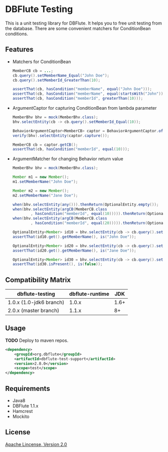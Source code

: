 DBFlute Testing
===============

This is a unit testing library for DBFlute.
It helps you to free unit testing from the database.
There are some convenient matchers for ConditionBean conditions.

Features
--------

- Matchers for ConditionBean
	```java
	MemberCB cb = ...;
	cb.query().setMemberName_Equal("John Doe");
	cb.query().setMemberId_GreaterThan(10);
	
	assertThat(cb, hasCondition("memberName", equal("John Doe")));
	assertThat(cb, hasCondition("memberName", equal(startsWith("John"))));
	assertThat(cb, hasCondition("memberId", greaterThan(10)));
	```
- ArgumentCaptor for capturing ConditionBean from lambda parameter
	```java
	MemberBhv bhv = mock(MemberBhv.class);
	bhv.selectEntity(cb -> cb.query().setMemberId_Equal(10));
	
	BehaviorArgumentCaptor<MemberCB> captor = BehaviorArgumentCaptor.of(MemberCB.class);
	verify(bhv).selectEntity(captor.capture());
	
	MemberCB cb = captor.getCB();
	assertThat(cb, hasCondition("memberId", equal(10)));
	```
- ArgumentMatcher for changing Behavior return value
	```java
	MemberBhv bhv = mock(MemberBhv.class);
	
	Member m1 = new Member();
	m1.setMemberName("John Doe");
	
	Member m2 = new Member();
	m2.setMemberName("Jane Doe");
	
	when(bhv.selectEntity(any())).thenReturn(OptionalEntity.empty());
	when(bhv.selectEntity(argCB(MemberCB.class
	        , hasCondition("memberId", equal(10))))).thenReturn(OptionalEntity.of(m1));
	when(bhv.selectEntity(argCB(MemberCB.class
	        , hasCondition("memberId", equal(20))))).thenReturn(OptionalEntity.of(m2));
	
	OptionalEntity<Member> id10 = bhv.selectEntity(cb -> cb.query().setMemberId_Equal(10));
	assertThat(id10.get().getMemberName(), is("John Doe"));
	
	OptionalEntity<Member> id20 = bhv.selectEntity(cb -> cb.query().setMemberId_Equal(20));
	assertThat(id20.get().getMemberName(), is("Jane Doe"));
	
	OptionalEntity<Member> id30 = bhv.selectEntity(cb -> cb.query().setMemberId_Equal(30));
	assertThat(id30.isPresent(), is(false));
	```

Compatibility Matrix
--------------------

|dbflute-testing|dbflute-runtime|JDK|
|---------------|---------------|---|
|1.0.x (1.0-jdk6 branch)|1.0.x|1.6+|
|2.0.x (master branch)  |1.1.x|8+  |

Usage
---------

**TODO** Deploy to maven repos.

```xml
<dependency>
    <groupId>org.dbflute</groupId>
    <artifactId>dbflute-test-support</artifactId>
    <version>2.0.0</version>
    <scope>test</scope>
</dependency>
```

Requirements
------------

- Java8
- DBFlute 1.1.x
- Hamcrest
- Mockito

License
--------

[Apache Lincense, Version 2.0](https://www.apache.org/licenses/LICENSE-2.0)

